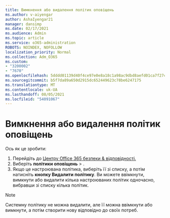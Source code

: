 ```yaml
---
title: Вимкнення або видалення політик оповіщень
ms.author: v-aiyengar
author: AshaIyengar21
manager: dansimp
ms.date: 02/17/2021
ms.audience: Admin
ms.topic: article
ms.service: o365-administration
ROBOTS: NOINDEX, NOFOLLOW
localization_priority: Normal
ms.collection: Adm_O365
ms.custom:
- "3200002"
- "7670"
ms.openlocfilehash: 5dddd01139d40f4ce97e0e8a18c1a98ac9dbd8aefd01ca7f27c9b30eb532701a
ms.sourcegitcommit: b5f7da89a650d2915dc652449623c78be6247175
ms.translationtype: MT
ms.contentlocale: uk-UA
ms.lasthandoff: 08/05/2021
ms.locfileid: "54091067"
---
```

# <a name="turn-off-or-delete-alert-policies"></a>Вимкнення або видалення політик оповіщень

Ось як це зробити:

1. Перейдіть до [Центру Office 365 безпеки & відповідності.](https://go.microsoft.com/fwlink/p/?linkid=2077143)
1. Виберіть **політики оповіщень**  >  [](https://go.microsoft.com/fwlink/?linkid=2103208).
1. Якщо це настроювана політика, виберіть її зі списку, а потім натисніть **кнопку Видалити політику**. Ви можете ввімкнути, вимкнути або видалити кілька настроюваних політик одночасно, вибравши зі списку кілька політик.

> [!NOTE]
> Системну політику не можна видалити, але її можна ввімкнути або вимкнути, а потім створити нову відповідно до своїх потреб.
